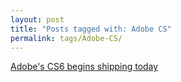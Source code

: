 ```yaml
---
layout: post
title: "Posts tagged with: Adobe CS"
permalink: tags/Adobe-CS/
---
```

[Adobe's CS6 begins shipping today](/2012/05/adobes-cs6-begins-shipping-today)
